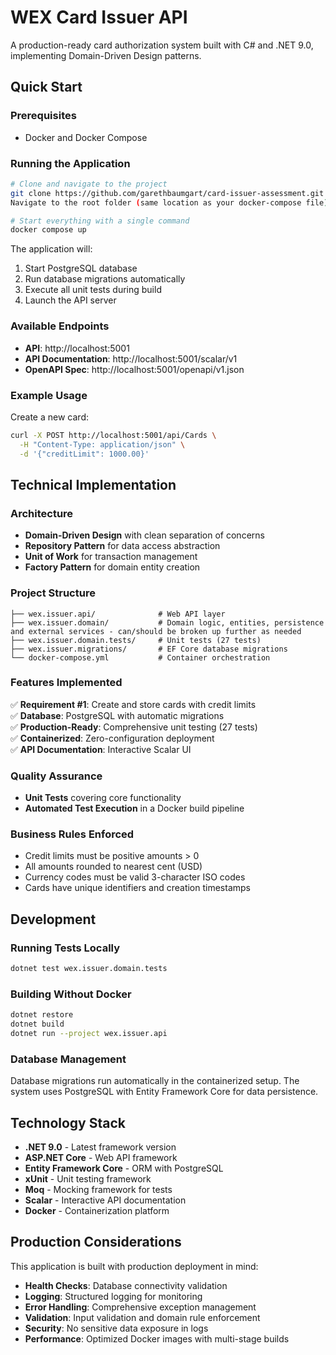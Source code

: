 # WEX Card Issuer API

A production-ready card authorization system built with C# and .NET 9.0, implementing Domain-Driven Design patterns.

## Quick Start

### Prerequisites
- Docker and Docker Compose

### Running the Application

```bash
# Clone and navigate to the project
git clone https://github.com/garethbaumgart/card-issuer-assessment.git
Navigate to the root folder (same location as your docker-compose file)

# Start everything with a single command
docker compose up
```

The application will:
1. Start PostgreSQL database
2. Run database migrations automatically  
3. Execute all unit tests during build
4. Launch the API server

### Available Endpoints

- **API**: http://localhost:5001
- **API Documentation**: http://localhost:5001/scalar/v1
- **OpenAPI Spec**: http://localhost:5001/openapi/v1.json

### Example Usage

Create a new card:
```bash
curl -X POST http://localhost:5001/api/Cards \
  -H "Content-Type: application/json" \
  -d '{"creditLimit": 1000.00}'
```

## Technical Implementation

### Architecture
- **Domain-Driven Design** with clean separation of concerns
- **Repository Pattern** for data access abstraction
- **Unit of Work** for transaction management
- **Factory Pattern** for domain entity creation

### Project Structure
```
├── wex.issuer.api/              # Web API layer
├── wex.issuer.domain/           # Domain logic, entities, persistence and external services - can/should be broken up further as needed
├── wex.issuer.domain.tests/     # Unit tests (27 tests)
├── wex.issuer.migrations/       # EF Core database migrations
└── docker-compose.yml           # Container orchestration
```

### Features Implemented

✅ **Requirement #1**: Create and store cards with credit limits  
✅ **Database**: PostgreSQL with automatic migrations  
✅ **Production-Ready**: Comprehensive unit testing (27 tests)  
✅ **Containerized**: Zero-configuration deployment  
✅ **API Documentation**: Interactive Scalar UI  

### Quality Assurance
- **Unit Tests** covering core functionality
- **Automated Test Execution** in a Docker build pipeline

### Business Rules Enforced
- Credit limits must be positive amounts > 0
- All amounts rounded to nearest cent (USD)
- Currency codes must be valid 3-character ISO codes
- Cards have unique identifiers and creation timestamps

## Development

### Running Tests Locally
```bash
dotnet test wex.issuer.domain.tests
```

### Building Without Docker
```bash
dotnet restore
dotnet build
dotnet run --project wex.issuer.api
```

### Database Management
Database migrations run automatically in the containerized setup. The system uses PostgreSQL with Entity Framework Core for data persistence.

## Technology Stack

- **.NET 9.0** - Latest framework version
- **ASP.NET Core** - Web API framework  
- **Entity Framework Core** - ORM with PostgreSQL
- **xUnit** - Unit testing framework
- **Moq** - Mocking framework for tests
- **Scalar** - Interactive API documentation
- **Docker** - Containerization platform

## Production Considerations

This application is built with production deployment in mind:

- **Health Checks**: Database connectivity validation
- **Logging**: Structured logging for monitoring
- **Error Handling**: Comprehensive exception management
- **Validation**: Input validation and domain rule enforcement
- **Security**: No sensitive data exposure in logs
- **Performance**: Optimized Docker images with multi-stage builds
